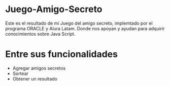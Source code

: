 # Juego-Amigo-Secreto
<p>Este es el resultado de mi Juego del amigo secreto, implemtado por el programa ORACLE y Alura Latam. Donde nos apoyan y ayudan para adquirir conocimientos sobre Java Script.</p>

<h1>Entre sus funcionalidades</h1>
<ul>
<li>Agregar amigos secretos</li>
<li>Sortear</li>
<li>Obtener un resultado</li>
  
</ul>
